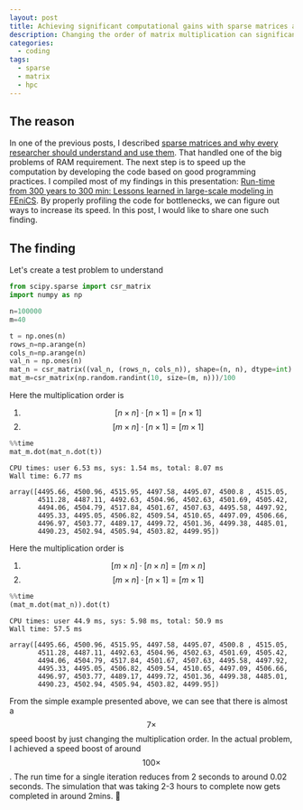 ```yaml
---
layout: post
title: Achieving significant computational gains with sparse matrices and proper multiplication order.
description: Changing the order of matrix multiplication can significantly impact run time. In this post, I discuss how I achieved a speed boost of around 100 times.
categories:
  - coding
tags:
  - sparse
  - matrix
  - hpc
---
```


## The reason

 In one of the previous posts, I described [sparse matrices and why every researcher should understand and use them](_posts/2022/Jan/2022-01-31-please-use-sparse-matrices.md). That handled one of the big problems of RAM requirement. The next step is to speed up the computation by developing the code based on good programming practices. I compiled most of my findings in this presentation: [Run-time from 300 years to 300 min: Lessons learned in large-scale modeling in FEniCS](https://www.researchgate.net/publication/352643174_Run-time_from_300_years_to_300_min_Lessons_learned_in_large-scale_modeling_in_FEniCS). By properly profiling the code for bottlenecks, we can figure out ways to increase its speed. In this post, I would like to share one such finding.

## The finding

Let's create a test problem to understand

```python
from scipy.sparse import csr_matrix
import numpy as np

n=100000
m=40

t = np.ones(n)
rows_n=np.arange(n)
cols_n=np.arange(n)
val_n = np.ones(n)
mat_n = csr_matrix((val_n, (rows_n, cols_n)), shape=(n, n), dtype=int)
mat_m=csr_matrix(np.random.randint(10, size=(m, n)))/100
```

Here the multiplication order is

1. $$[n \times n]\cdot[n\times1] = [n\times 1]$$
2. $$[m \times n]\cdot[n\times1] = [m\times 1]$$ 


```python
%%time
mat_m.dot(mat_n.dot(t))
```

    CPU times: user 6.53 ms, sys: 1.54 ms, total: 8.07 ms
    Wall time: 6.77 ms
    
    array([4495.66, 4500.96, 4515.95, 4497.58, 4495.07, 4500.8 , 4515.05,
           4511.28, 4487.11, 4492.63, 4504.96, 4502.63, 4501.69, 4505.42,
           4494.06, 4504.79, 4517.84, 4501.67, 4507.63, 4495.58, 4497.92,
           4495.33, 4495.05, 4506.82, 4509.54, 4510.65, 4497.09, 4506.66,
           4496.97, 4503.77, 4489.17, 4499.72, 4501.36, 4499.38, 4485.01,
           4490.23, 4502.94, 4505.94, 4503.82, 4499.95])

Here the multiplication order is

1. $$[m \times n]\cdot[n\times n] = [m\times n]$$ 
2. $$[m \times n]\cdot[n\times 1] = [m\times 1]$$ 


```python
%%time
(mat_m.dot(mat_n)).dot(t)
```

    CPU times: user 44.9 ms, sys: 5.98 ms, total: 50.9 ms
    Wall time: 57.5 ms
    
    array([4495.66, 4500.96, 4515.95, 4497.58, 4495.07, 4500.8 , 4515.05,
           4511.28, 4487.11, 4492.63, 4504.96, 4502.63, 4501.69, 4505.42,
           4494.06, 4504.79, 4517.84, 4501.67, 4507.63, 4495.58, 4497.92,
           4495.33, 4495.05, 4506.82, 4509.54, 4510.65, 4497.09, 4506.66,
           4496.97, 4503.77, 4489.17, 4499.72, 4501.36, 4499.38, 4485.01,
           4490.23, 4502.94, 4505.94, 4503.82, 4499.95])

From the simple example presented above, we can see that there is almost a $$7\times$$ speed boost by just changing the multiplication order. In the actual problem, I achieved a speed boost of around $$100\times$$. The run time for a single iteration reduces from 2 seconds to around 0.02 seconds. The simulation that was taking 2-3 hours to complete now gets completed in around 2mins. 🥳



